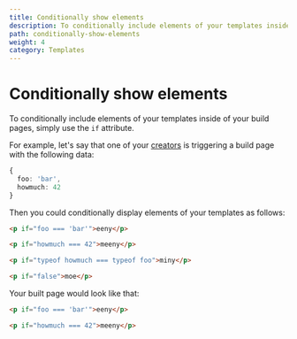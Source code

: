 ```yaml
---
title: Conditionally show elements
description: To conditionally include elements of your templates inside of your build pages, simply use the 'if' attribute.
path: conditionally-show-elements
weight: 4
category: Templates
---
```


# Conditionally show elements

To conditionally include elements of your templates inside of your build pages, simply use the `if` attribute.

For example, let's say that one of your [creators](/docs/about-creators.html) is triggering a build page with the following data:

```typescript
{
  foo: 'bar',
  howmuch: 42
}
```

Then you could conditionally display elements of your templates as follows:

```html
<p if="foo === 'bar'">eeny</p>

<p if="howmuch === 42">meeny</p>

<p if="typeof howmuch === typeof foo">miny</p>

<p if="false">moe</p>
```

Your built page would look like that:

```html
<p if="foo === 'bar'">eeny</p>

<p if="howmuch === 42">meeny</p>
```

